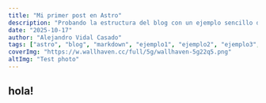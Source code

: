 ```yaml
---
title: "Mi primer post en Astro"
description: "Probando la estructura del blog con un ejemplo sencillo de Markdown."
date: "2025-10-17"
author: "Alejandro Vidal Casado"
tags: ["astro", "blog", "markdown", "ejemplo1", "ejemplo2", "ejemplo3", "ejemplo4", "ejemplo5"]
coverImg: "https://w.wallhaven.cc/full/5g/wallhaven-5g22q5.png"
altImg: "Test photo"
---
```


## hola!
